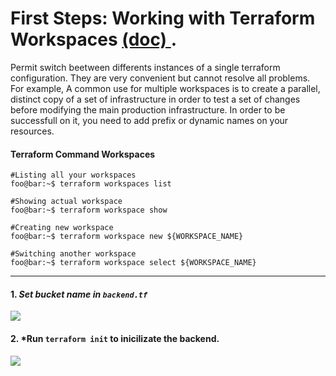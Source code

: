# First Steps: Working with Terraform Workspaces <a href="https://www.terraform.io/docs/state/workspaces.html">(doc) </a>.

Permit switch beetween differents instances of a single terraform configuration. They are very convenient but cannot resolve all problems.
For example, A common use for multiple workspaces is to create a parallel, distinct copy of a set of infrastructure in order to test a set of changes before modifying the main production infrastructure. In order to be successfull on it, you need to add prefix or dynamic names on your resources.

#### Terraform Command Workspaces
```console
#Listing all your workspaces
foo@bar:~$ terraform workspaces list

#Showing actual workspace
foo@bar:~$ terraform workspace show

#Creating new workspace
foo@bar:~$ terraform workspace new ${WORKSPACE_NAME}

#Switching another workspace
foo@bar:~$ terraform workspace select ${WORKSPACE_NAME}
```

---

#### 1. *Set bucket name in `backend.tf`*
<image src="https://github.com/lpcalisi/cloudsec-workshop-iac/blob/master/terraform/3_remote_state/images/set_backend.gif">


#### 2. *Run `terraform init` to inicilizate the backend.
<image src="https://github.com/lpcalisi/cloudsec-workshop-iac/blob/master/terraform/3_remote_state/images/tf_init.png">

